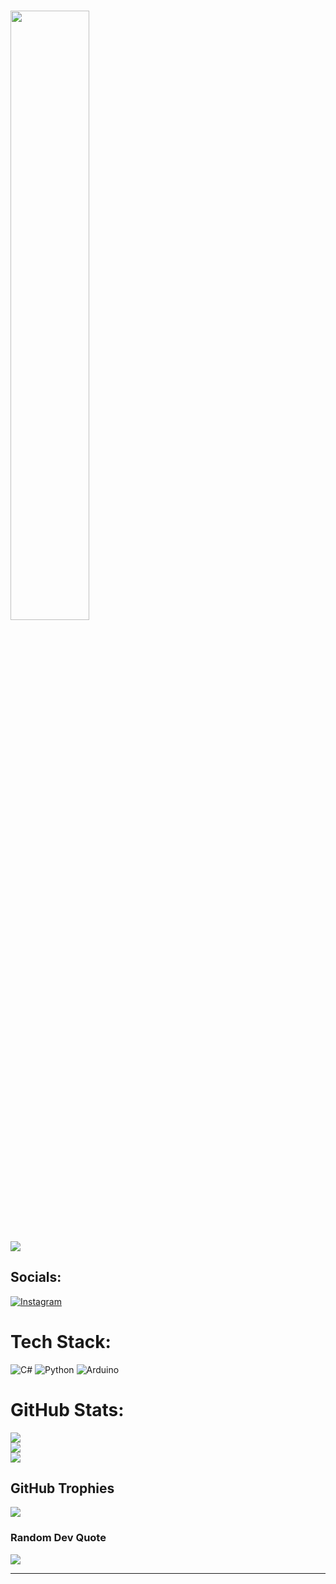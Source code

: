 # <img width="50%" src= "https://readme-typing-svg.demolab.com?font=Fira+Code&pause=1000&color=4a76fc&background=FF6AAA00&vCenter=false&multiline=true&width=435&height=30&lines=ne+shanchez%2C+mi??+ ">
[![](https://visitcount.itsvg.in/api?id=ravzasanchez&icon=0&color=1)](https://visitcount.itsvg.in)

##  Socials:
[![Instagram](https://img.shields.io/badge/Instagram-%23E4405F.svg?logo=Instagram&logoColor=white)](https://instagram.com/ravzasanchez) 

#  Tech Stack:
![C#](https://img.shields.io/badge/c%23-%23239120.svg?style=plastic&logo=c-sharp&logoColor=white) ![Python](https://img.shields.io/badge/python-3670A0?style=plastic&logo=python&logoColor=ffdd54) ![Arduino](https://img.shields.io/badge/-Arduino-00979D?style=plastic&logo=Arduino&logoColor=white)
#  GitHub Stats:
![](https://github-readme-stats.vercel.app/api?username=ravzasanchez&theme=prussian&hide_border=false&include_all_commits=false&count_private=false)<br/>
![](https://github-readme-streak-stats.herokuapp.com/?user=ravzasanchez&theme=prussian&hide_border=false)<br/>
![](https://github-readme-stats.vercel.app/api/top-langs/?username=ravzasanchez&theme=prussian&hide_border=false&include_all_commits=false&count_private=false&layout=compact)

## GitHub Trophies
![](https://github-profile-trophy.vercel.app/?username=ravzasanchez&theme=radical&no-frame=false&no-bg=true&margin-w=4)

###  Random Dev Quote
![](https://quotes-github-readme.vercel.app/api?type=horizontal&theme=radical)

---

<!-- Proudly created with GPRM ( https://gprm.itsvg.in ) -->
